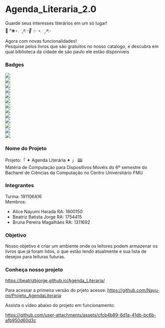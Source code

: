 # Agenda_Literaria_2.0
Guarde seus interesses literários em um só lugar!  
📖 °❀⋆.ೃ࿔*:･📓 ✨ ⋆.ೃ࿔*:･
<br> 
Agora com novas funcionalidades! <br>
Pesquise pelos livros que são gratuitos no nosso catalogo, e descubra em qual biblioteca da cidade de são paulo ele estão
disponiveis

### Badges
<img src="https://img.shields.io/badge/MDN_Web_Docs-black?style=for-the-badge&logo=mdnwebdocs&logoColor=white" /><br>
<img src="https://img.shields.io/badge/Visual_Studio-5C2D91?style=for-the-badge&logo=visual%20studio&logoColor=white" /><br>
<img src="https://img.shields.io/badge/CSS3-1572B6?style=for-the-badge&logo=css3&logoColor=white" /><br>
<img src="https://img.shields.io/badge/HTML5-E34F26?style=for-the-badge&logo=html5&logoColor=white" /><br>
<img src="https://img.shields.io/badge/JavaScript-323330?style=for-the-badge&logo=javascript&logoColor=F7DF1E" /><br>
<img src="https://img.shields.io/badge/json-5E5C5C?style=for-the-badge&logo=json&logoColor=white" /><br>
<img src="https://img.shields.io/badge/Microsoft%20SQL%20Server-CC2927?style=for-the-badge&logo=microsoft%20sql%20server&logoColor=white" /><br>
<img src="https://img.shields.io/badge/C%23-239120?style=for-the-badge&logo=csharp&logoColor=white" /><br>
<img src="https://img.shields.io/badge/.NET-512BD4?style=for-the-badge&logo=dotnet&logoColor=white" /><br>
<img src="https://img.shields.io/badge/NuGet-004880?style=for-the-badge&logo=nuget&logoColor=white" /><br>
<img src="https://img.shields.io/badge/Windows-0078D6?style=for-the-badge&logo=windows&logoColor=white" /><br>
<img src="https://img.shields.io/badge/GitHub-100000?style=for-the-badge&logo=github&logoColor=white" /><br>
<img src="https://img.shields.io/badge/ChatGPT-74aa9c?style=for-the-badge&logo=openai&logoColor=white"> 


### Nome do Projeto
Projeto:「 ✦ Agenda Literária ✦ 」  🕮  
Matéria de Computação para Dispositivos Movéis do 6º semestre do Bacharel de Ciências da Computação no Centro Universitário FMU

### Integrantes
Turma: 191106A16 
<br>
Membros:
- Alice Nayumi Harada RA: 1800150
- Beatriz Batista Jorge RA: 1754415
- Bruna Pereira Magalhães RA: 1311692

### Objetivo
Nosso objetivo é criar um ambiente onde os leitores podem armazenar os livros que já foram lidos, 
o que estão lendo atualmente e sua lista de desejos para leituras futuras.   

### Conheça nosso projeto
https://beatrizbjorge.github.io/Agenda_Literaria/  

Para acessar a primeira versão do prjeto acesse: https://github.com/Nayu-mi/Projeto_AgendaLiteraria  

Assista o vídeo abaixo do projeto em funcionamento:

https://github.com/user-attachments/assets/cfcb4b89-6d1a-41db-bc6b-afb950d60d3c


